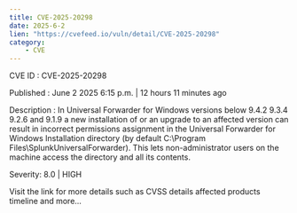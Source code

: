 ```yaml
---
title: CVE-2025-20298
date: 2025-6-2
lien: "https://cvefeed.io/vuln/detail/CVE-2025-20298"
category:
    - CVE
---
```


CVE ID : CVE-2025-20298

Published :  June 2
2025
6:15 p.m. | 12 hours
11 minutes ago

Description : In Universal Forwarder for Windows versions below 9.4.2
9.3.4
9.2.6
and 9.1.9
a new installation of or an upgrade to an affected version can result in incorrect permissions assignment in the Universal Forwarder for Windows Installation directory (by default
C:\Program Files\SplunkUniversalForwarder). This lets non-administrator users on the machine access the directory and all its contents.

Severity: 8.0 | HIGH

Visit the link for more details
such as CVSS details
affected products
timeline
and more...
